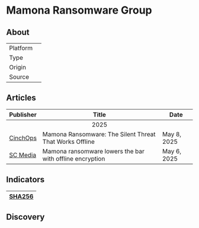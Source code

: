 <h1>Mamona Ransomware Group</h1>

<h2>About</h2>
<table>
  <tr>
    <td>Platform</td>
    <td></td>
  </tr>
  <tr>
    <td>Type</td>
    <td></td>
  </tr>
  <tr>
    <td>Origin</td>
    <td></td>
  </tr>
  <tr>
    <td>Source</td>
    <td>
      <a href=""></a>
    </td>
  </tr>
</table>

<h2>Articles</h2>
<table>
  <thead>
    <tr>
      <th>Publisher</th>
      <th>Title</th>
      <th>Date</th>
    </tr>
  </thead>
  <tbody>
    <tr>
      <td colspan="100" align="center">2025</td>
    </tr>
    <tr>
      <td>
        <a href="https://cinchops.com/mamona-ransomware/">CinchOps</a>
      </td>
      <td>Mamona Ransomware: The Silent Threat That Works Offline</td>
      <td>May 8, 2025</td>
    </tr>
    <tr>
      <td>
        <a href="https://www.scworld.com/news/mamona-ransomware-lowers-the-bar-with-offline-encryption">SC Media</a>
      </td>
      <td>Mamona ransomware lowers the bar with offline encryption</td>
      <td>May 6, 2025</td>
    </tr>
  </tbody>
</table>


<h2>Indicators</h2>
<table>
  <thead>
    <tr>
      <th>
        <a href="https://github.com/PudgyDragon/Threat-Intel/blob/main/All/Mamona/samples.sha256">SHA256</a>
      </th>
    </tr>
  </thead>
</table>


<h2>Discovery</h2>

